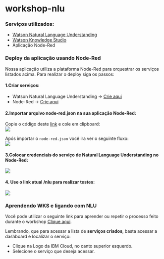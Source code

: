 # workshop-nlu

### Serviços utilizados:
* [Watson Natural Language Understanding](https://www.ibm.com/watson/services/natural-language-understanding/)
* [Watson Knowledge Studio](https://www.ibm.com/watson/services/knowledge-studio/)
* Aplicação Node-Red

### Deploy da aplicação usando Node-Red
Nossa aplicação utiliza a plataforma Node-Red para orquestrar os serviços listados acima. Para realizar o deploy siga os passos:
#### 1.Criar serviços:
* Watson Natural Language Understanding -> [Crie aqui](https://console.bluemix.net/catalog/services/natural-language-understanding)
* Node-Red -> [Crie aqui](https://console.bluemix.net/catalog/starters/node-red-starter)

#### 2.Importar arquivo node-red.json na sua aplicação Node-Red:
Copie o código deste [link](https://raw.githubusercontent.com/pedrohlcastro/workshop-nlu/master/node-red.json) e cole em clipboard:
<br>
<img src='https://raw.githubusercontent.com/pedrohlcastro/workshop-nlu/master/img/import.png'/>

Após importar o `node-red.json` você ira ver o seguinte fluxo:
<br>
<img src='https://raw.githubusercontent.com/pedrohlcastro/workshop-nlu/master/img/img-fluxo.png'/>

#### 3.Colocar credenciais do serviço de Natural Language Understanding no Node-Red:
<img src='https://raw.githubusercontent.com/pedrohlcastro/workshop-nlu/master/img/editar-params.png'/>

#### 4. Use o link atual /nlu para realizar testes:
<img src='https://raw.githubusercontent.com/pedrohlcastro/workshop-nlu/master/img/pagina.png' />


### Aprendendo WKS e ligando com NLU
Você pode utilizar o seguinte link para aprender ou repetir o processo feito durante o workshop [Clique aqui](https://developer.ibm.com/tutorials/extracting-personal-data-from-unstructured-text-using-watson-knowledge-studio/).

Lembrando, que para acessar a lista de **serviços criados**, basta acessar a dashboard e localizar o serviço:
* Clique na Logo da IBM Cloud, no canto superior esquerdo.
* Selecione o serviço que deseja acessar.


